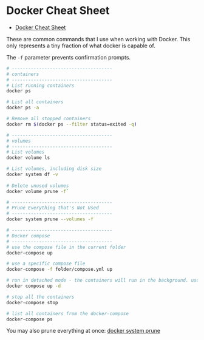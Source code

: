 # Docker Cheat Sheet

- [Docker Cheat Sheet](#docker-cheat-sheet)

These are common commands that I use when working with Docker. This only represents a tiny fraction of what docker is capable of.

The `-f` parameter prevents confirmation prompts.

```bash
# -------------------------------------
# containers
# -------------------------------------
# List running containers
docker ps

# List all containers
docker ps -a

# Remove all stopped containers
docker rm $(docker ps --filter status=exited -q)

# -------------------------------------
# volumes
# -------------------------------------
# List volumes
docker volume ls

# List volumes, including disk size
docker system df -v
  
# Delete unused volumes
docker volume prune -f`

# -------------------------------------
# Prune Everything that's Not Used
# -------------------------------------
docker system prune --volumes -f

# -------------------------------------
# Docker compose
# -------------------------------------
# use the compose file in the current folder
docker-compose up

# use a specific compose file
docker-compose -f folder/compose.yml up

# run in detached mode - the containers will run in the background. usually, this is what you want.
docker compose up -d

# stop all the containers
docker-compose stop

# list all containers from the docker-compose
docker-compose ps
```

You may also prune everything at once: [docker system prune](https://docs.docker.com/engine/reference/commandline/system_prune/#examples)
